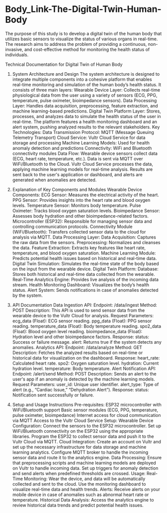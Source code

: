 # Body_Link-The-Digital-Twin-Human-Body
The purpose of this study is to develop a digital twin of the human body that utilizes basic sensors to visualize the status of various organs in real-time. The research aims to address the problem of providing a continuous, non-invasive, and cost-effective method for monitoring the health status of individuals.

Technical Documentation for Digital Twin of Human Body

1. System Architecture and Design
The system architecture is designed to integrate multiple components into a cohesive platform that enables real-time monitoring and simulation of the human body’s health status. It consists of three main layers:
Wearable Device Layer: Collects real-time physiological data from the user using a variety of sensors (ECG, PPG, temperature, pulse oximeter, bioimpedance sensors).
Data Processing Layer: Handles data acquisition, preprocessing, feature extraction, and machine learning-based predictions.
Digital Twin Platform Layer: Stores, processes, and analyzes data to simulate the health status of the user in real-time. The platform features a health monitoring dashboard and an alert system, pushing analyzed results to the relevant stakeholders.
Key Technologies:
Data Transmission Protocol: MQTT (Message Queuing Telemetry Transport)
Cloud Service: Vultr Cloud Service for data storage and processing
Machine Learning Models: Used for health anomaly detection and predictions
Connectivity: WiFi and Bluetooth connectivity modules
Data Flow:
Wearable device sensors collect data (ECG, heart rate, temperature, etc.).
Data is sent via MQTT over WiFi/Bluetooth to the Cloud.
Vultr Cloud Service processes the data, applying machine learning models for real-time analysis.
Results are sent back to the user's application or dashboard, and alerts are generated when anomalies are detected.

2. Explanation of Key Components and Modules
Wearable Device Components:
ECG Sensor: Measures the electrical activity of the heart.
PPG Sensor: Provides insights into the heart rate and blood oxygen levels.
Temperature Sensor: Monitors body temperature.
Pulse Oximeter: Tracks blood oxygen saturation levels.
Bioimpedance Sensor: Assesses body hydration and other bioimpedance-related factors.
Microcontroller (ESP32): Responsible for managing sensor data and controlling communication protocols.
Connectivity Module (WiFi/Bluetooth): Transfers collected sensor data to the cloud for analysis via MQTT.
Data Processing Layer:
Data Acquisition: Captures the raw data from the sensors.
Preprocessing: Normalizes and cleanses the data.
Feature Extraction: Extracts key features like heart rate, temperature, and blood oxygen saturation.
Machine Learning Module: Predicts potential health issues based on historical and real-time data.
Digital Twin Simulation: Simulates the real-time state of the body based on the input from the wearable device.
Digital Twin Platform:
Database: Stores both historical and real-time data collected from the wearable.
Real-Time Analytics Engine: Provides live analysis of the incoming data stream.
Health Monitoring Dashboard: Visualizes the body’s health status.
Alert System: Sends notifications in case of anomalies detected by the system.

3. API Documentation
Data Ingestion API:
Endpoint: /data/ingest
Method: POST
Description: This API is used to send sensor data from the wearable device to the Vultr Cloud for analysis.
Request Parameters:
ecg_data (Float): ECG sensor reading.
ppg_data (Float): PPG sensor reading.
temperature_data (Float): Body temperature reading.
spo2_data (Float): Blood oxygen level reading.
bioimpedance_data (Float): Hydration level and other bioimpedance factors.
Response:
status: Success or failure message.
alert: Returns true if the system detects any anomalies.
Analytics API:
Endpoint: /data/analyze
Method: GET
Description: Fetches the analyzed results based on real-time or historical data for visualization on the dashboard.
Response:
heart_rate: Calculated heart rate.
spo2: Oxygen saturation level.
hydration: Current hydration level.
temperature: Body temperature.
Alert Notification API:
Endpoint: /alert/send
Method: POST
Description: Sends an alert to the user's app if an anomaly is detected by the machine learning models.
Request Parameters:
user_id: Unique user identifier.
alert_type: Type of alert (e.g., “Cardiac Issue,” “Dehydration Alert”).
Response:
status: Notification sent successfully or failure.

4. Setup and Usage Instructions
Pre-requisites:
ESP32 microcontroller with WiFi/Bluetooth support
Basic sensor modules (ECG, PPG, temperature, pulse oximeter, bioimpedance)
Internet access for cloud communication via MQTT
Access to the Vultr Cloud Service
Setup:
Wearable Device Configuration:
Connect the sensors to the ESP32 microcontroller.
Set up WiFi/Bluetooth connectivity on the ESP32 using the appropriate libraries.
Program the ESP32 to collect sensor data and push it to the Vultr Cloud via MQTT.
Cloud Integration:
Create an account on Vultr and set up the necessary infrastructure for data storage and machine learning analytics.
Configure MQTT broker to handle the incoming sensor data and route it to the analytics engine.
Data Processing:
Ensure that preprocessing scripts and machine learning models are deployed on Vultr to handle incoming data.
Set up triggers for anomaly detection and send alerts when predefined thresholds are crossed.
Usage:
Real-Time Monitoring:
Wear the device, and data will be automatically collected and sent to the cloud.
Use the monitoring dashboard to visualize real-time data and health trends.
Alerts:
Receive alerts on your mobile device in case of anomalies such as abnormal heart rate or temperature.
Historical Data Analysis:
Access the analytics engine to review historical data trends and predict potential health issues.
